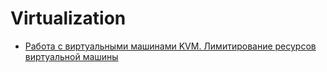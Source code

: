 # Virtualization

- [Работа с виртуальными машинами KVM. Лимитирование ресурсов виртуальной машины](https://habr.com/ru/articles/122425/)
